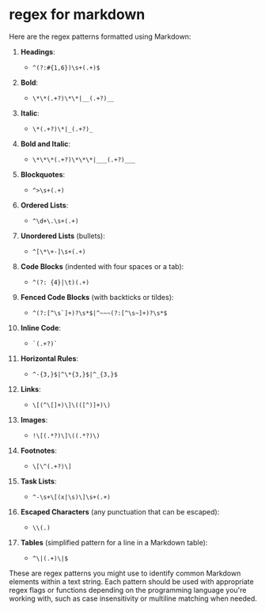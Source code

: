 # regex for markdown

Here are the regex patterns formatted using Markdown:

1. **Headings**:
   - `^(?:#{1,6})\s+(.+)$`

2. **Bold**:
   - `\*\*(.+?)\*\*|__(.+?)__`

3. **Italic**:
   - `\*(.+?)\*|_(.+?)_`

4. **Bold and Italic**:
   - `\*\*\*(.+?)\*\*\*|___(.+?)___`

5. **Blockquotes**:
   - `^>\s+(.+)`

6. **Ordered Lists**:
   - `^\d+\.\s+(.+)`

7. **Unordered Lists** (bullets):
   - `^[\*\+-]\s+(.+)`

8. **Code Blocks** (indented with four spaces or a tab):
   - `^(?: {4}|\t)(.+)`

9. **Fenced Code Blocks** (with backticks or tildes):
   - `````^(?:[^\s`]+)?\s*$|^~~~(?:[^\s~]+)?\s*$`````

10. **Inline Code**:
    - `` `(.+?)` ``

11. **Horizontal Rules**:
    - `^-{3,}$|^\*{3,}$|^_{3,}$`

12. **Links**:
    - `\[(^\[]+)\]\(([^)]+)\)`

13. **Images**:
    - `!\[(.*?)\]\((.*?)\)`

14. **Footnotes**:
    - `\[\^(.+?)\]`

15. **Task Lists**:
    - `^-\s+\[(x|\s)\]\s+(.+)`

16. **Escaped Characters** (any punctuation that can be escaped):
    - `\\(.)`

17. **Tables** (simplified pattern for a line in a Markdown table):
    - `^\|(.+)\|$`

These are regex patterns you might use to identify common Markdown elements within a text string. Each pattern should be used with appropriate regex flags or functions depending on the programming language you're working with, such as case insensitivity or multiline matching when needed.
